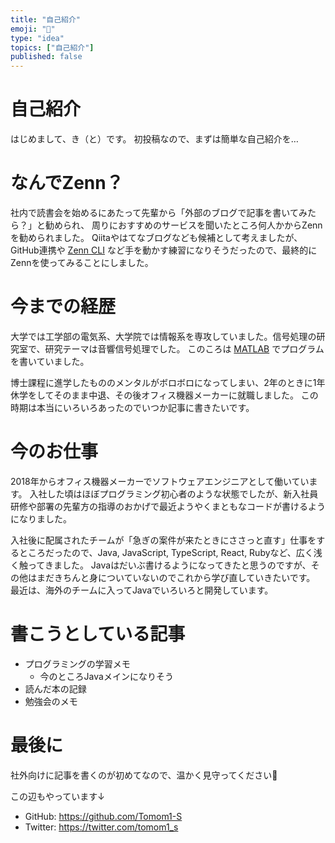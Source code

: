 ```yaml
---
title: "自己紹介"
emoji: "🐣"
type: "idea"
topics: ["自己紹介"]
published: false
---
```


# 自己紹介

はじめまして、き（と）です。
初投稿なので、まずは簡単な自己紹介を…

# なんでZenn？

社内で読書会を始めるにあたって先輩から「外部のブログで記事を書いてみたら？」と勧められ、
周りにおすすめのサービスを聞いたところ何人かからZennを勧められました。
Qiitaやはてなブログなども候補として考えましたが、GitHub連携や [Zenn CLI](https://zenn.dev/zenn/articles/zenn-cli-guide)
など手を動かす練習になりそうだったので、最終的にZennを使ってみることにしました。

# 今までの経歴

大学では工学部の電気系、大学院では情報系を専攻していました。信号処理の研究室で、研究テーマは音響信号処理でした。
このころは [MATLAB](https://www.mathworks.com/products/matlab.html) でプログラムを書いていました。

博士課程に進学したもののメンタルがボロボロになってしまい、2年のときに1年休学をしてそのまま中退、その後オフィス機器メーカーに就職しました。
この時期は本当にいろいろあったのでいつか記事に書きたいです。

# 今のお仕事

2018年からオフィス機器メーカーでソフトウェアエンジニアとして働いています。
入社した頃はほぼプログラミング初心者のような状態でしたが、新入社員研修や部署の先輩方の指導のおかげで最近ようやくまともなコードが書けるようになりました。

入社後に配属されたチームが「急ぎの案件が来たときにささっと直す」仕事をするところだったので、Java, JavaScript, TypeScript,
React, Rubyなど、広く浅く触ってきました。
Javaはだいぶ書けるようになってきたと思うのですが、その他はまだきちんと身についていないのでこれから学び直していきたいです。
最近は、海外のチームに入ってJavaでいろいろと開発しています。

# 書こうとしている記事

- プログラミングの学習メモ
    - 今のところJavaメインになりそう
- 読んだ本の記録
- 勉強会のメモ

# 最後に

社外向けに記事を書くのが初めてなので、温かく見守ってください🙏

この辺もやっています↓

- GitHub: https://github.com/Tomom1-S
- Twitter: https://twitter.com/tomom1_s
